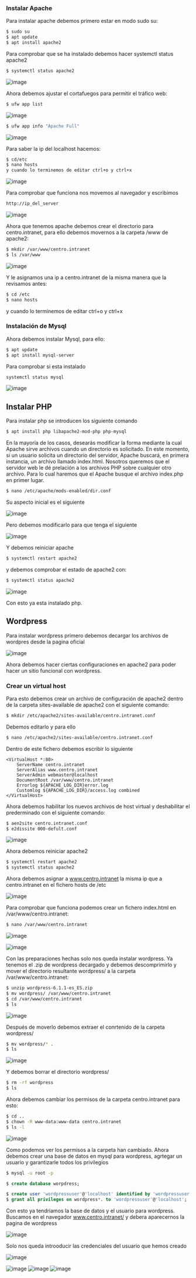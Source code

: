 ### Instalar Apache
Para instalar apache debemos primero estar en modo sudo su:
```bash
$ sudo su
$ apt update
$ apt install apache2
```
Para comprobar que se ha instalado debemos hacer systemctl status apache2
```bash
$ systemctl status apache2
```
![image](https://user-images.githubusercontent.com/91255763/204372625-2ecbcc3b-ca82-4ea9-9aa0-a7203bfa854c.png)

Ahora debemos ajustar el cortafuegos para permitir el tráfico web:
```bash
$ ufw app list
```
![image](https://user-images.githubusercontent.com/91255763/204376644-33900e2d-61c5-46da-9b10-930c1df3d1bc.png)

```bash
$ ufw app info "Apache Full"
```
![image](https://user-images.githubusercontent.com/91255763/204377064-3b60570f-cbb7-4a45-a2ad-ee7873e5ee75.png)

Para saber la ip del localhost hacemos:

```bash
$ cd/etc 
$ nano hosts
y cuando lo terminemos de editar ctrl+o y ctrl+x
```
![image](https://user-images.githubusercontent.com/91255763/204378081-a3392769-9dce-4b38-a520-906a0ef829f7.png)


Para comprobar que funciona nos movemos al navegador y escribimos 
```bash
http://ip_del_server
```
![image](https://user-images.githubusercontent.com/91255763/204378218-54848d7a-9c7f-4683-a55f-3895f5c0d849.png)

Ahora que tenemos apache debemos crear el directorio para centro.intranet, para ello debemos movernos a la carpeta /www de apache2:

```bash
$ mkdir /var/www/centro.intranet
$ ls /var/www
```
![image](https://user-images.githubusercontent.com/91255763/204373513-b70406a3-ac3f-4616-937d-c34d5d146eac.png)

Y le  asignamos una ip a centro.intranet de la misma manera que la revisamos antes:

```bash
$ cd /etc
$ nano hosts
```
y cuando lo terminemos de editar ctrl+o y ctrl+x
### Instalación de Mysql
Ahora debemos instalar Mysql, para ello:
```bash
$ apt update
$ apt install mysql-server
```
Para comprobar si esta instalado 
```bash
systemctl status mysql
```
![image](https://user-images.githubusercontent.com/91255763/204375487-df023bc2-9712-4107-b90d-8b8d49bff650.png)

## Instalar PHP
Para instalar php se introducen los siguiente comando

```bash
$ apt install php libapache2-mod-php php-mysql
``` 
En la mayoría de los casos, desearás modificar la forma mediante la cual Apache sirve archivos cuando un directorio es solicitado. En este momento, si un usuario solicita un directorio del servidor, Apache buscará, en primera instancia, un archivo llamado index.html. Nosotros queremos que el servidor web le dé prelación a los archivos PHP sobre cualquier otro archivo. Para lo cual haremos que el Apache busque el archivo index.php en primer lugar.

```bash
$ nano /etc/apache/mods-enabled/dir.conf
```
Su aspecto inicial es el siguiente

![image](https://user-images.githubusercontent.com/91255763/204391170-790abf86-a1fc-4318-b84d-3d1b221c762d.png)

Pero debemos modificarlo para que tenga el siguiente

![image](https://user-images.githubusercontent.com/91255763/204391339-6a2b0756-77a2-4567-98bb-d7705f6f7ce8.png)

Y debemos reiniciar apache

```bash
$ systemctl restart apache2
```
y debemos comprobar el estado de apache2 con:

```bash
$ systemctl status apache2
```
![image](https://user-images.githubusercontent.com/91255763/204391812-fddd3e6a-3b92-4926-a9cb-6b2837abcf05.png)

Con esto ya esta instalado php.
## Wordpress
Para instalar wordpress primero debemos decargar los archivos de wordpres desde la pagina oficial

![image](https://user-images.githubusercontent.com/91255763/204392942-3a4c5bcf-727d-4c6d-ad2d-03e9cb4d6fdd.png)

Ahora debemos hacer ciertas configuraciones en apache2 para poder hacer un sitio funcional con wordpress.
### Crear un virtual host
Para esto debemos crear un archivo de configuración de apache2 dentro de la carpeta sites-available de apache2 con el siguiente comando:

```bash
$ mkdir /etc/apache2/sites-available/centro.intranet.conf
```
Debemos editarlo y para ello 

```bash
$ nano /etc/apache2/sites-available/centro.intranet.conf
```
Dentro de este fichero debemos escribir lo siguiente

```apache2
<VirtualHost *:80>
    ServerName centro.intranet
    ServerAlias www.centro.intranet
    ServerAdmin webmaster@localhost
    DocumentRoot /var/www/centro.intranet
    Errorlog ${APACHE_LOG_DIR}error.log
    Customlog ${APACHE_LOG_DIR}/access.log combined
</VirtualHost>
```

Ahora debemos habilitar los nuevos archivos de host virtual y deshabilitar el prederminado con el siguiente comando:

```bash
$ aen2site centro.intranet.conf
$ e2dissite 000-defult.conf
```
![image](https://user-images.githubusercontent.com/91255763/204397945-50a09794-6d37-4e3e-8ac8-fb548e0a425f.png)


Ahora debemos reiniciar apache2
```bash
$ systemctl restart apache2
$ systemctl status apache2
```
Ahora debemos asignar a www.centro.intranet la misma ip que a centro.intranet en el fichero hosts de /etc

![image](https://user-images.githubusercontent.com/91255763/204397729-e36ed0f2-e489-425d-8326-5c4006c49e18.png)

Para comprobar que funciona podemos crear un fichero index.html en /var/www/centro.intranet:

```bash
$ nano /var/www/centro.intranet
````

![image](https://user-images.githubusercontent.com/91255763/204467462-aba78677-4d50-4dd4-951b-667dd1204e5f.png)


![image](https://user-images.githubusercontent.com/91255763/204467564-2fe36eaf-53f6-4b3c-be28-1ec067c15d2a.png)


Con las preparaciones hechas solo nos queda instalar wordpress.
Ya tenemos el .zip de wordpress decargado y debemos descomprimirlo y mover el directorio resultante wordpress/ a la carpeta /var/www/centro.intranet:

```bash
$ unzip wordpress-6.1.1-es_ES.zip
$ mv wordpress/ /var/www/centro.intranet
$ cd /var/www/centro.intranet
$ ls 
```
![image](https://user-images.githubusercontent.com/91255763/204488515-80c86906-cdb5-41fd-9847-a24d522d8e36.png)

Después de moverlo debemos extraer el conrtenido de la carpeta  wordpress/ 

```bash
$ mv wordpress/* .
$ ls
```

![image](https://user-images.githubusercontent.com/91255763/204488918-7d9efd38-2725-4f72-9b60-5cf321b3a8eb.png)

Y debemos borrar el directorio wordpress/

```bash
$ rm -rf wordpress
$ ls
``` 
Ahora debemos cambiar los permisos de la carpeta centro.intranet para esto:

```bash 
$ cd ..
$ chown -R www-data:www-data centro.intranet
$ ls -l
```
![image](https://user-images.githubusercontent.com/91255763/204490531-74ac3816-9020-426f-a405-d2adce2f7062.png)

Como podemos ver los permisos a la carpeta han cambiado.
Ahora debemos crear una base de datos en mysql para wordpress, agrtegar un usuario y garantizarle todos los privilegios

```bash
$ mysql -u root -p
```
```sql
$ create database worpdress;
```
```sql
$ create user 'wordpressuser'@'localhost' identified by 'wordpressuser';
$ grant all privileges on wordpress*. to 'wordpressuser'@'localhost';
```
Con esto ya tendriamos la base de datos y el usuario para wordpress.
Buscamos en el navegador www.centro.intranet/ y debera aparecernos la pagina de wordpress

![image](https://user-images.githubusercontent.com/91255763/204495482-abc97c5f-f86b-4d29-8085-dee14c9ff6a0.png)

Solo nos queda introoducir las credenciales del usuario que hemos creado

![image](https://user-images.githubusercontent.com/91255763/204496126-ddf96b36-ac84-4dd0-b3ab-5a7080926808.png)

![image](https://user-images.githubusercontent.com/91255763/204496869-91de3552-0387-4e21-8f0c-5e6d69a63bcd.png)
![image](https://user-images.githubusercontent.com/91255763/204496944-90338a2f-42ce-4998-bbf3-7db739ea8492.png)
![image](https://user-images.githubusercontent.com/91255763/204497058-ff8714e8-4ee5-407f-8fb6-0705e2314dd4.png)






